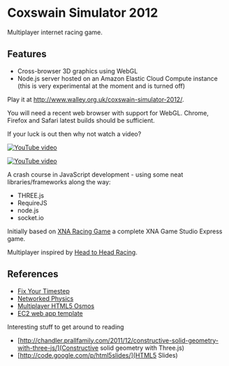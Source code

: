 Coxswain Simulator 2012
=======================

Multiplayer internet racing game.

## Features

* Cross-browser 3D graphics using WebGL
* Node.js server hosted on an Amazon Elastic Cloud Compute instance (this is very experimental at the moment and is turned off)

Play it at <a href="http://www.walley.org.uk/coxswain-simulator-2012/">http://www.walley.org.uk/coxswain-simulator-2012/</a>.

You will need a recent web browser with support for WebGL. Chrome, Firefox and Safari latest builds should be sufficient.

If your luck is out then why not watch a video?

<a href="http://www.youtube.com/watch?v=_G5Tbw_gorA"><img src="http://i4.ytimg.com/vi/_G5Tbw_gorA/default.jpg" alt="YouTube video"></a>

<a href="http://www.youtube.com/watch?v=3Siv_VyzRfs"><img src="http://i4.ytimg.com/vi/3Siv_VyzRfs/default.jpg" alt="YouTube video"></a>

A crash course in JavaScript development - using some neat libraries/frameworks along the way:

* THREE.js
* RequireJS
* node.js
* socket.io

Initially based on <a href="http://exdream.com/XnaRacingGame/">XNA Racing Game</a> a complete XNA Game Studio Express game.

Multiplayer inspired by <a href="http://headtoheadracing.appspot.com/">Head to Head Racing</a>.

## References

* [Fix Your Timestep](http://gafferongames.com/game-physics/fix-your-timestep/)
* [Networked Physics](http://gafferongames.com/game-physics/networked-physics/)
* [Multiplayer HTML5 Osmos](https://github.com/borismus/osmus)
* [EC2 web app template](https://github.com/rsms/ec2-webapp)

Interesting stuff to get around to reading

* [http://chandler.prallfamily.com/2011/12/constructive-solid-geometry-with-three-js/](Constructive solid geometry with Three.js)
* [http://code.google.com/p/html5slides/](HTML5 Slides)

